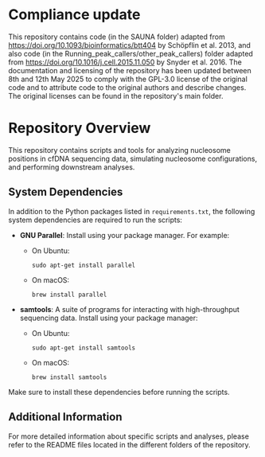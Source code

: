 # Compliance update

This repository contains code (in the SAUNA folder) adapted from https://doi.org/10.1093/bioinformatics/btt404 by Schöpflin et al. 2013, and also code (in the Running_peak_callers/other_peak_callers) folder adapted from https://doi.org/10.1016/j.cell.2015.11.050 by Snyder et al. 2016. The documentation and licensing of the repository has been updated between 8th and 12th May 2025 to comply with the GPL-3.0 license of the original code and to attribute code to the original authors and describe changes. The original licenses can be found in the repository's main folder.

# Repository Overview

This repository contains scripts and tools for analyzing nucleosome positions in cfDNA sequencing data, simulating nucleosome configurations, and performing downstream analyses.

## System Dependencies

In addition to the Python packages listed in `requirements.txt`, the following system dependencies are required to run the scripts:

- **GNU Parallel**: Install using your package manager. For example:
  - On Ubuntu:
    ```shell
    sudo apt-get install parallel
    ```
  - On macOS:
    ```shell
    brew install parallel
    ```
  
- **samtools**: A suite of programs for interacting with high-throughput sequencing data. Install using your package manager:
  - On Ubuntu:
    ```shell
    sudo apt-get install samtools
    ```
  - On macOS:
    ```shell
    brew install samtools
    ```
    
Make sure to install these dependencies before running the scripts.


## Additional Information

For more detailed information about specific scripts and analyses, please refer to the README files located in the different folders of the repository.
